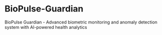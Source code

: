 # BioPulse-Guardian
BioPulse Guardian - Advanced biometric monitoring and anomaly detection system with AI-powered health analytics

